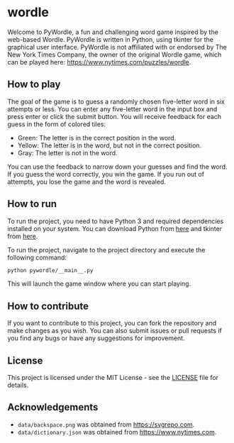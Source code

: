 # wordle

Welcome to PyWordle, a fun and challenging word game inspired by the web-based Wordle. PyWordle is written in Python, using tkinter for the graphical user interface. PyWordle is not affiliated with or endorsed by The New York Times Company, the owner of the original Wordle game, which can be played here: https://www.nytimes.com/puzzles/wordle.

## How to play

The goal of the game is to guess a randomly chosen five-letter word in six attempts or less. You can enter any five-letter word in the input box and press enter or click the submit button. You will receive feedback for each guess in the form of colored tiles:

- Green: The letter is in the correct position in the word.
- Yellow: The letter is in the word, but not in the correct position.
- Gray: The letter is not in the word.

You can use the feedback to narrow down your guesses and find the word. If you guess the word correctly, you win the game. If you run out of attempts, you lose the game and the word is revealed.

## How to run

To run the project, you need to have Python 3 and required dependencies installed on your system. You can download Python from [here](https://www.python.org/downloads/) and tkinter from [here](https://tkdocs.com/tutorial/install.html).

To run the project, navigate to the project directory and execute the following command:

```bash
python pywordle/__main__.py
```

This will launch the game window where you can start playing.

## How to contribute

If you want to contribute to this project, you can fork the repository and make changes as you wish. You can also submit issues or pull requests if you find any bugs or have any suggestions for improvement.

## License

This project is licensed under the MIT License - see the [LICENSE](LICENSE) file for details.

## Acknowledgements

- `data/backspace.png` was obtained from https://svgrepo.com.
- `data/dictionary.json` was obtained from https://www.nytimes.com.